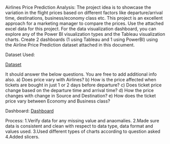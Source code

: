 Airlines Price Prediction Analysis:
The project idea is to showcase the variation in the flight prices based on different factors like departure/arrival time, destinations, business/economy class etc. This project is an excellent approach for a marketing manager to compare the prices.
Use the attached excel data for this project. For the data visualization dashboard, you can explore any of the Power BI visualization types and the Tableau visualization charts. 
Create 2 dashboards (1 using Tableau and 1 using PowerBI) using the Airline Price Prediction dataset attached in this document. 

Dataset Used: 

<a href= https://github.com/Akanksha414/PowerBI/blob/main/Airline.xlsx>Dataset</a>

It should answer the below questions. You are free to add additional info also.
a) Does price vary with Airlines?
b) How is the price affected when tickets are bought in just 1 or 2 days before departure?
c) Does ticket price change based on the departure time and arrival time?
d) How the price changes with change in Source and Destination?
e) How does the ticket price vary between Economy and Business class? 

Dashboard: <a href= https://github.com/Akanksha414/PowerBI/blob/main/Dashboard.png>Dashboard</a>

Process:
1.Verify data for any missing value and anaomalies.
2.Made sure data is consistent and clean with respect to data type, data format and values used.
3.Used different types of charts according to question asked
4.Added slicers.


